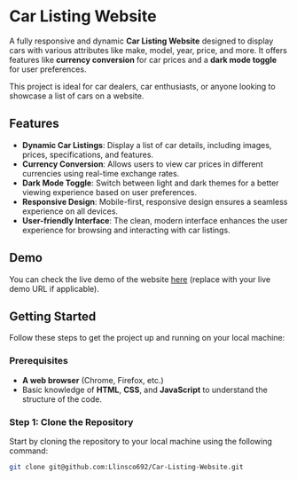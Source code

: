 # Car Listing Website

A fully responsive and dynamic **Car Listing Website** designed to display cars with various attributes like make, model, year, price, and more. It offers features like **currency conversion** for car prices and a **dark mode toggle** for user preferences.

This project is ideal for car dealers, car enthusiasts, or anyone looking to showcase a list of cars on a website.

## Features

- **Dynamic Car Listings**: Display a list of car details, including images, prices, specifications, and features.
- **Currency Conversion**: Allows users to view car prices in different currencies using real-time exchange rates.
- **Dark Mode Toggle**: Switch between light and dark themes for a better viewing experience based on user preferences.
- **Responsive Design**: Mobile-first, responsive design ensures a seamless experience on all devices.
- **User-friendly Interface**: The clean, modern interface enhances the user experience for browsing and interacting with car listings.

## Demo

You can check the live demo of the website [here](#) (replace with your live demo URL if applicable).

## Getting Started

Follow these steps to get the project up and running on your local machine:

### Prerequisites

- **A web browser** (Chrome, Firefox, etc.)
- Basic knowledge of **HTML**, **CSS**, and **JavaScript** to understand the structure of the code.

### Step 1: Clone the Repository

Start by cloning the repository to your local machine using the following command:

```bash
git clone git@github.com:Llinsco692/Car-Listing-Website.git
